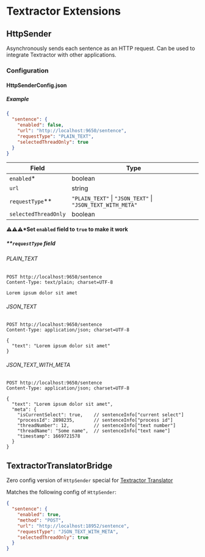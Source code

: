 # Textractor Extensions

## HttpSender

Asynchronously sends each sentence as an HTTP request. Can be used to integrate Textractor with other applications.

### Configuration

#### HttpSenderConfig.json

##### Example
```json
{
  "sentence": {
    "enabled": false,
    "url": "http://localhost:9650/sentence",
    "requestType": "PLAIN_TEXT",
    "selectedThreadOnly": true
  }
}
```

| Field                | Type                                                               |
|----------------------|--------------------------------------------------------------------|
| `enabled`*           | boolean                                                            |
| `url`                | string                                                             |
| `requestType`**      | `"PLAIN_TEXT"` &vert; `"JSON_TEXT"` &vert; `"JSON_TEXT_WITH_META"` |
| `selectedThreadOnly` | boolean                                                            |

**⚠️⚠️⚠️&ast;Set `enabled` field to `true` to make it work**

##### **`requestType` field

###### PLAIN_TEXT

```http request
POST http://localhost:9650/sentence
Content-Type: text/plain; charset=UTF-8

Lorem ipsum dolor sit amet
```

###### JSON_TEXT

```http request
POST http://localhost:9650/sentence
Content-Type: application/json; charset=UTF-8

{
  "text": "Lorem ipsum dolor sit amet"
}
```

###### JSON_TEXT_WITH_META

```http request
POST http://localhost:9650/sentence
Content-Type: application/json; charset=UTF-8

{
  "text": "Lorem ipsum dolor sit amet",
  "meta": {
    "isCurrentSelect": true,    // sentenceInfo["current select"]
    "processId": 2898235,       // sentenceInfo["process id"]
    "threadNumber": 12,         // sentenceInfo["text number"]
    "threadName": "Some name",  // sentenceInfo["text name"]
    "timestamp": 1669721578
  }
}
```

## TextractorTranslatorBridge

Zero config version of `HttpSender` special for [Textractor Translator](https://github.com/MRGRD56/textractor-translator)

Matches the following config of `HttpSender`:

```json
{
  "sentence": {
    "enabled": true,
    "method": "POST",
    "url": "http://localhost:18952/sentence",
    "requestType": "JSON_TEXT_WITH_META",
    "selectedThreadOnly": true
  }
}
```
